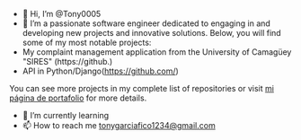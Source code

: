- 👋 Hi, I’m @Tony0005
- 👀 I’m a passionate software engineer dedicated to engaging in and developing new projects and innovative solutions. Below, you will find some of my most notable projects:
- My complaint management application from the University of Camagüey "SIRES" (https://github.) 
- API in Python/Django(https://github.com/)

You can see more projects in my complete list of repositories or visit [mi página de portafolio](https://miportafolio.com) for more details.
- 🌱 I’m currently learning 
- 📫 How to reach me tonygarciafico1234@gmail.com



